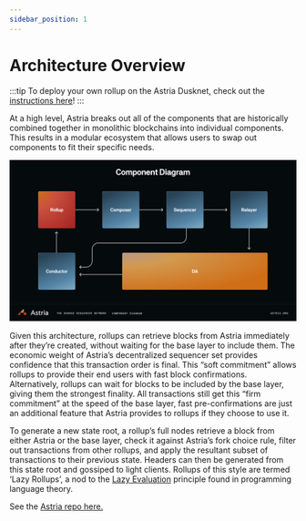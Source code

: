 ```yaml
---
sidebar_position: 1
---
```


# Architecture Overview

:::tip
To deploy your own rollup on the Astria Dusknet, check out the
[instructions here](/docs/local-rollup/introduction/)!
:::

At a high level, Astria breaks out all of the components that are historically
combined together in monolithic blockchains into individual components. This
results in a modular ecosystem that allows users to swap out components to fit
their specific needs.

![Astria Architecture](../assets/astria-architecture.png)

Given this architecture, rollups can retrieve blocks from Astria immediately after they’re created, without waiting for the base layer to include them. The economic weight of Astria’s decentralized sequencer set provides confidence that this transaction order is final. This “soft commitment” allows rollups to provide their end users with fast block confirmations. Alternatively, rollups can wait for blocks to be included by the base layer, giving them the strongest finality. All transactions still get this “firm commitment” at the speed of the base layer, fast pre-confirmations are just an additional feature that Astria provides to rollups if they choose to use it.

To generate a new state root, a rollup’s full nodes retrieve a block from either
Astria or the base layer, check it against Astria’s fork choice rule, filter out
transactions from other rollups, and apply the resultant subset of transactions
to their previous state. Headers can then be generated from this state root and
gossiped to light clients. Rollups of this style are termed ‘Lazy Rollups’, a
nod to the [Lazy
Evaluation](https://en.wikipedia.org/wiki/Lazy_evaluation?ref=blog.astria.org)
principle found in programming language theory.

See the [Astria repo here.](https://github.com/astriaorg/astria)
